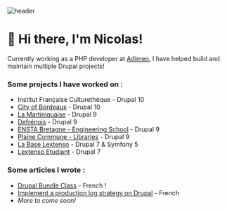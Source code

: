 ![header](https://capsule-render.vercel.app/api?type=waving&height=300&color=gradient&text=Nicolas%20Fabing&section=header&textBg=false)

# 👋 Hi there, I'm Nicolas!

Currently working as a PHP developer at [Adimeo](https://www.adimeo.com/), I have helped build and maintain multiple Drupal projects!

### Some projects I have worked on : 
 - Institut Française Culturethèque - Drupal 10
 - [City of Bordeaux](https://www.bordeaux-metropole.fr/) - Drupal 10
 - [La Martiniquaise](https://www.lheritier-guyot.com/fr) - Drupal 9
 - [Defrénois](https://www.defrenois.fr/) - Drupal 9
 - [ENSTA Bretagne - Engineering School](https://www.ensta-bretagne.fr/en) - Drupal 9
 - [Plaine Commune - Libraries](https://www.mediatheques-plainecommune.fr/) - Drupal 9
 - [La Base Lextenso](https://www.labase-lextenso.fr/) - Drupal 7 & Symfony 5
 - [Lextenso Etudiant](https://www.lextenso-etudiant.fr/) - Drupal 7

### Some articles I wrote : 
 - [Drupal Bundle Class](https://www.adimeo.com/blog-technique/bundle-class-drupal) - French !
 - [Implement a production log strategy on Drupal](https://www.adimeo.com/blog-technique/strategie-de-log-de-production-sur-drupal) - French
 - *More to come soon!*
